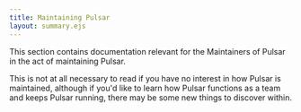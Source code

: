 ```yaml
---
title: Maintaining Pulsar
layout: summary.ejs
---
```


This section contains documentation relevant for the Maintainers of Pulsar in the act
of maintaining Pulsar.

This is not at all necessary to read if you have no interest in how Pulsar is maintained,
although if you'd like to learn how Pulsar functions as a team and keeps Pulsar running,
there may be some new things to discover within.
